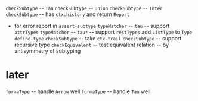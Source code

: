 `checkSubtype` -- `Tau`
`checkSubtype` -- `Union`
`checkSubtype` -- `Inter`
`checkSubtype` -- has `ctx.history` and return `Report`
- for error report in `assert-subtype`
`typeMatcher` -- `tau` -- support `attrTypes`
`typeMatcher` -- `tau*` -- support `restTypes`
add `ListType` to `Type`
`define-type`
`checkSubtype` -- take `ctx.trail`
`checkSubtype` -- support recursive type
`checkEquivalent` -- test equivalent relation -- by antisymmetry of subtyping

# later

`formaType` -- handle `Arrow` well
`formaType` -- handle `Tau` well
